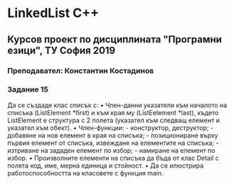 # LinkedList C++

## Курсов проект по дисциплината "Програмни езици", ТУ София 2019

### Преподавател: Константин Костадинов

### Задание 15

Да се създаде клас списък с:
  • Член-данни указатели към началото на списъка (ListElement *first) и към края му (ListEelement *last),
  където ListElement e структура с 2 полета (указател към следващ елемент и указател към обект).
  • Член-функции: 
    - конструктор, деструктор;
    - добавяне на нов елемент в края на списъка;
    - позициониране върху първия елемент от списъка, извеждане на елементите на списъка;
    - изтриване на зададен елемент по избор;
    - намиране на елемент по избор.
  • Произволните елементи на списъка да бъда от клас Detail с полета код, име, мерна единица и стойност.
  • Да се илюстрира работоспособността на класовете с функция main.
